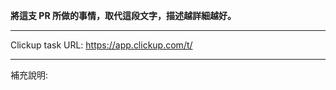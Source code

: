**將這支 PR 所做的事情，取代這段文字，描述越詳細越好。**

-----------------

Clickup task URL: https://app.clickup.com/t/<abcdefg>

-----------------

補充說明:
